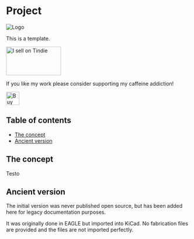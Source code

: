 # Project <!-- omit in toc -->

![Logo](img/Logo.png)

This is a template.

<a href="https://www.tindie.com/stores/binary-6/?ref=offsite_badges&utm_source=sellers_Chrismettal&utm_medium=badges&utm_campaign=badge_medium"><img src="https://d2ss6ovg47m0r5.cloudfront.net/badges/tindie-mediums.png" alt="I sell on Tindie" width="150" height="78"></a>

If you like my work please consider supporting my caffeine addiction!

<a href='https://ko-fi.com/U7U6G0X3' target='_blank'><img height='36' style='border:0px;height:36px;' src='https://az743702.vo.msecnd.net/cdn/kofi4.png?v=0' border='0' alt='Buy Me a Coffee at ko-fi.com' /></a>

## Table of contents <!-- omit in toc -->

- [The concept](#the-concept)
- [Ancient version](#ancient-version)

## The concept

Testo


## Ancient version

The initial version was never published open source, but has been added here for legacy documentation purposes. 

It was originally done in EAGLE but imported into KiCad. No fabrication files are provided and the files are not imported perfectly.
